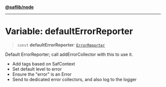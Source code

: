 [**@saflib/node**](../index.md)

***

# Variable: defaultErrorReporter

> `const` **defaultErrorReporter**: [`ErrorReporter`](../type-aliases/ErrorReporter.md)

Default ErrorReporter; call addErrorCollector with this to use it.

- Add tags based on SafContext
- Set default level to error
- Ensure the "error" is an Error
- Send to dedicated error collectors, and also log to the logger
